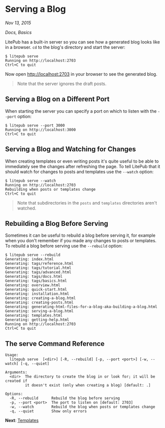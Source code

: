 # Serving a Blog

*Nov 13, 2015*

*Docs, Basics*

LitePub has a built-in server so you can see how a generated blog looks like in
a browser. `cd` to the blog's directory and start the server:

```
$ litepub serve
Running on http://localhost:2703
Ctrl+C to quit
```

Now open [http://localhost:2703](http://localhost:2703) in your browser to see
the generated blog.

> Note that the server ignores the draft posts.

## Serving a Blog on a Different Port

When starting the server you can specify a port on which to listen with the
`--port` option:

```
$ litepub serve --port 3000
Running on http://localhost:3000
Ctrl+C to quit
```

## Serving a Blog and Watching for Changes

When creating templates or even writing posts it's quite useful to be able to
immediately see the changes after refreshing the page. To tell LitePub that it
should watch for changes to posts and templates use the `--watch` option:

```
$ litepub serve --watch
Running on http://localhost:2703
Rebuilding when posts or templates change
Ctrl+C to quit
```

> Note that subdirectories in the `posts` and `templates` directories aren't watched.

## Rebuilding a Blog Before Serving

Sometimes it can be useful to rebuild a blog before serving it, for example when
you don't remember if you made any changes to posts or templates. To rebuild a
blog before serving use the `--rebuild` option:

```
$ litepub serve --rebuild
Generating: index.html
Generating: tags/reference.html
Generating: tags/tutorial.html
Generating: tags/advanced.html
Generating: tags/docs.html
Generating: tags/basics.html
Generating: overview.html
Generating: quick-start.html
Generating: installation.html
Generating: creating-a-blog.html
Generating: creating-posts.html
Generating: generating-html-files-for-a-blog-aka-building-a-blog.html
Generating: serving-a-blog.html
Generating: templates.html
Generating: getting-help.html
Running on http://localhost:2703
Ctrl+C to quit
```

## The **serve** Command Reference

```
Usage:
  litepub serve  [<dir>] [-R, --rebuild] [-p, --port <port>] [-w, --watch] [-q, --quiet]

Arguments:
  <dir>  The directory to create the blog in or look for; it will be created if
         it doesn't exist (only when creating a blog) [default: .]

Options:
  -R, --rebuild      Rebuild the blog before serving
  -p, --port <port>  The port to listen on [default: 2703]
  -w, --watch        Rebuild the blog when posts or templates change
  -q, --quiet        Show only errors
```

**Next**: [Templates](/templates.html)
